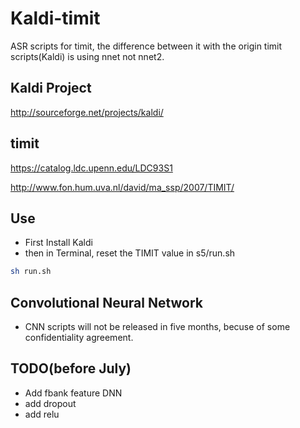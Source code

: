 Kaldi-timit
===========

ASR scripts for timit, the difference between it with the origin timit scripts(Kaldi) is using nnet not nnet2.

Kaldi Project
----
http://sourceforge.net/projects/kaldi/

timit
----
https://catalog.ldc.upenn.edu/LDC93S1

http://www.fon.hum.uva.nl/david/ma_ssp/2007/TIMIT/

Use
----
* First Install Kaldi
* then in Terminal, reset the TIMIT value in s5/run.sh
```sh
sh run.sh
```

Convolutional Neural Network
----
* CNN scripts will not be released in five months, becuse of some confidentiality agreement.

TODO(before July)
----
* Add fbank feature DNN
* add dropout 
* add relu
